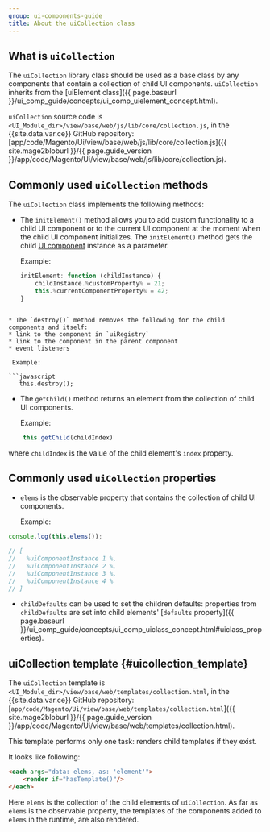 ```yaml
---
group: ui-components-guide
title: About the uiCollection class
---
```


## What is `uiCollection`

The `uiCollection` library class should be used as a base class by any components that contain a collection of child UI components.  `uiCollection` inherits from the [uiElement class]({{ page.baseurl }}/ui_comp_guide/concepts/ui_comp_uielement_concept.html).

`uiCollection` source code is `<UI_Module_dir>/view/base/web/js/lib/core/collection.js`, in the {{site.data.var.ce}} GitHub repository: [app/code/Magento/Ui/view/base/web/js/lib/core/collection.js]({{ site.mage2bloburl }}/{{ page.guide_version }}/app/code/Magento/Ui/view/base/web/js/lib/core/collection.js).

## Commonly used `uiCollection` methods

The `uiCollection` class implements the following methods:

* The `initElement()` method allows you to add custom functionality to a child UI component or to the current UI component at the moment when the child UI component initializes. The `initElement()` method gets the child [UI component](https://glossary.magento.com/ui-component) instance as a parameter.

  Example:

  ```javascript
  initElement: function (childInstance) {
      childInstance.%customProperty% = 21;
      this.%currentComponentProperty% = 42;
  }
 ```

* The `destroy()` method removes the following for the child components and itself:
 * link to the component in `uiRegistry`
 * link to the component in the parent component
 * event listeners

  Example:

```javascript
    this.destroy();
```

* The `getChild()` method returns an element from the collection of child UI components.

  Example:
```javascript
    this.getChild(childIndex)
```

  where `childIndex` is the value of the child element's `index` property.

## Commonly used `uiCollection` properties

* `elems` is the observable property that contains the collection of child UI components.

  Example:

```javascript
console.log(this.elems());

// [
//   %uiComponentInstance 1 %,
//   %uiComponentInstance 2 %,
//   %uiComponentInstance 3 %,
//   %uiComponentInstance 4 %
// ]
```

* `childDefaults` can be used to set the children defaults: properties from `childDefaults` are set into child elements' [`defaults` property]({{ page.baseurl }}/ui_comp_guide/concepts/ui_comp_uiclass_concept.html#uiclass_properties).

## uiCollection template {#uicollection_template}

The `uiCollection` template is `<UI_Module_dir>/view/base/web/templates/collection.html`, in the {{site.data.var.ce}} GitHub repository: [`app/code/Magento/Ui/view/base/web/templates/collection.html`]({{ site.mage2bloburl }}/{{ page.guide_version }}/app/code/Magento/Ui/view/base/web/templates/collection.html).

This template performs only one task: renders child templates if they exist.

It looks like following:

```html
<each args="data: elems, as: 'element'">
    <render if="hasTemplate()"/>
</each>
```

 Here `elems` is the collection of the child elements of `uiCollection`. As far as `elems` is the observable property, the templates of the components added to `elems` in the runtime, are also rendered.

